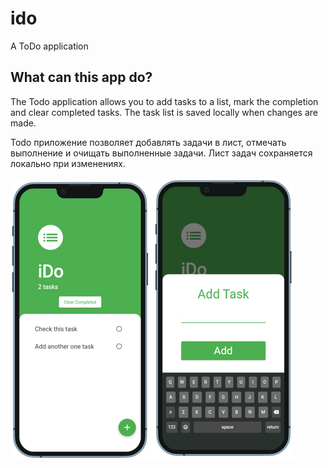 # ido

A ToDo application

## What can this app do?

The Todo application allows you to add tasks to a list, 
mark the completion and clear completed tasks. The task list 
is saved locally when changes are made.

Todo приложение позволяет добавлять задачи в лист, отмечать 
выполнение и очищать выполненные задачи. Лист задач сохраняется 
локально при изменениях.

![](images/screenshot_1.png) ![](images/screenshot_2.png)